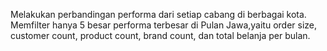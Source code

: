 Melakukan perbandingan performa dari setiap cabang di berbagai kota. Memfilter hanya 5 besar performa terbesar di Pulan Jawa,yaitu order size, customer count, product count, brand count, dan total belanja per bulan.

